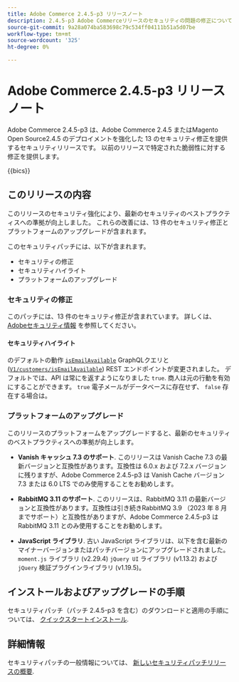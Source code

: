 ```yaml
---
title: Adobe Commerce 2.4.5-p3 リリースノート
description: 2.4.5-p3 Adobe Commerceリリースのセキュリティの問題の修正について説明します。
source-git-commit: 9a28a074ba583698c79c534ff04111b51a5d07be
workflow-type: tm+mt
source-wordcount: '325'
ht-degree: 0%

---
```



# Adobe Commerce 2.4.5-p3 リリースノート

Adobe Commerce 2.4.5-p3 は、Adobe Commerce 2.4.5 またはMagento Open Source2.4.5 のデプロイメントを強化した 13 のセキュリティ修正を提供するセキュリティリリースです。 以前のリリースで特定された脆弱性に対する修正を提供します。

{{bics}}

## このリリースの内容

このリリースのセキュリティ強化により、最新のセキュリティのベストプラクティスへの準拠が向上しました。  これらの改善には、13 件のセキュリティ修正とプラットフォームのアップグレードが含まれます。

このセキュリティパッチには、以下が含まれます。

* セキュリティの修正
* セキュリティハイライト
* プラットフォームのアップグレード

### セキュリティの修正

このパッチには、13 件のセキュリティ修正が含まれています。 詳しくは、 [Adobeセキュリティ情報](https://helpx.adobe.com/security/products/magento/apsb23-35.html) を参照してください。

#### セキュリティハイライト

のデフォルトの動作 [`isEmailAvailable`](https://developer.adobe.com/commerce/webapi/graphql/schema/customer/queries/is-email-available/) GraphQLクエリと ([`V1/customers/isEmailAvailable`](https://adobe-commerce.redoc.ly/2.4.6-admin/tag/customersisEmailAvailable/#operation/PostV1CustomersIsEmailAvailable)) REST エンドポイントが変更されました。 デフォルトでは、API は常にを返すようになりました `true`. 商人は元の行動を有効にすることができます。 `true` 電子メールがデータベースに存在せず、 `false` 存在する場合は。 <!-- AC-6695 -->

### プラットフォームのアップグレード

このリリースのプラットフォームをアップグレードすると、最新のセキュリティのベストプラクティスへの準拠が向上します。

* **Vanish キャッシュ 7.3 のサポート**. このリリースは Vanish Cache 7.3 の最新バージョンと互換性があります。互換性は 6.0.x および 7.2.x バージョンに残りますが、Adobe Commerce 2.4.5-p3 は Vanish Cache バージョン 7.3 または 6.0 LTS でのみ使用することをお勧めします。

* **RabbitMQ 3.11 のサポート**. このリリースは、RabbitMQ 3.11 の最新バージョンと互換性があります。互換性は引き続きRabbitMQ 3.9 （2023 年 8 月までサポート）と互換性がありますが、Adobe Commerce 2.4.5-p3 はRabbitMQ 3.11 とのみ使用することをお勧めします。

* **JavaScript ライブラリ**. 古い JavaScript ライブラリは、以下を含む最新のマイナーバージョンまたはパッチバージョンにアップグレードされました。 `moment.js` ライブラリ (v2.29.4) `jQuery UI` ライブラリ (v1.13.2) および `jQuery` 検証プラグインライブラリ (v1.19.5)。

## インストールおよびアップグレードの手順

セキュリティパッチ（パッチ 2.4.5-p3 を含む）のダウンロードと適用の手順については、 [クイックスタートインストール](../../../installation/composer.md).

## 詳細情報

セキュリティパッチの一般情報については、 [新しいセキュリティパッチリリースの概要](https://community.magento.com/t5/Magento-DevBlog/Introducing-the-New-Security-Patch-Release/ba-p/141287).
